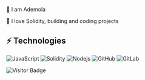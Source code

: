 👋 I am Ademola

🌱 I love Solidity, building and coding projects


## ⚡ Technologies

![JavaScript](https://img.shields.io/badge/-JavaScript-black?style=flat-square&logo=javascript)
![Solidity](https://img.shields.io/badge/-Solidity-black?style=flat-square&logo=solidity)
![Nodejs](https://img.shields.io/badge/-Nodejs-black?style=flat-square&logo=Node.js)
![GitHub](https://img.shields.io/badge/-GitHub-181717?style=flat-square&logo=github)
![GitLab](https://img.shields.io/badge/-GitLab-FCA121?style=flat-square&logo=gitlab)

<!-- ![Github Stats](https://github-readme-stats.vercel.app/api?username=ademolahh&count_private=true&show_icons=true&include_all_commits=true)
![Top Langs](https://github-readme-stats.vercel.app/api/top-langs/?username=ademolahh&hide=TeX&layout=compact) -->

![Visitor Badge](https://visitor-badge.laobi.icu/badge?page_id=ademolahh.ademolahh)
